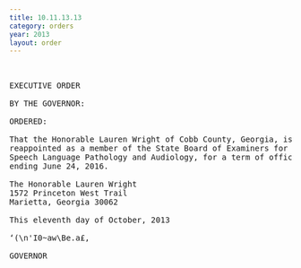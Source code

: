 ```yaml
---
title: 10.11.13.13
category: orders
year: 2013
layout: order
---
```


<pre> 

EXECUTIVE ORDER

BY THE GOVERNOR:

ORDERED:

That the Honorable Lauren Wright of Cobb County, Georgia, is
reappointed as a member of the State Board of Examiners for
Speech Language Pathology and Audiology, for a term of office
ending June 24, 2016.

The Honorable Lauren Wright
1572 Princeton West Trail
Marietta, Georgia 30062

This eleventh day of October, 2013

‘(\n'I0~aw\Be.a£,

GOVERNOR

</pre>
